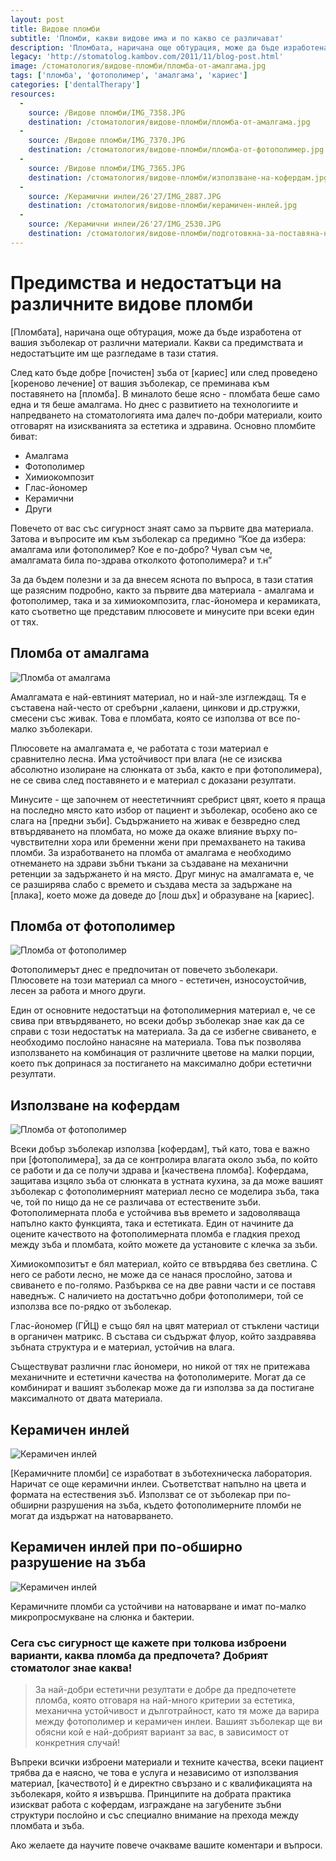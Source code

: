 ```yaml
---
layout: post
title: Видове пломби
subtitle: 'Пломби, какви видове има и по какво се различават'
description: 'Пломбата, наричана още обтурация, може да бъде изработена от вашия зъболекар от различни материали. Kакви са предимствата и недостатъците им?'
legacy: 'http://stomatolog.kambov.com/2011/11/blog-post.html'
image: /стоматология/видове-пломби/пломба-от-амалгама.jpg
tags: ['пломба', 'фотополимер', 'амалгама', 'кариес']
categories: ['dentalTherapy']
resources:
  -
    source: /Видове пломби/IMG_7358.JPG
    destination: /стоматология/видове-пломби/пломба-от-амалгама.jpg
  -
    source: /Видове пломби/IMG_7370.JPG
    destination: /стоматология/видове-пломби/пломба-от-фотополимер.jpg
  -
    source: /Видове пломби/IMG_7365.JPG
    destination: /стоматология/видове-пломби/използване-на-кофердам.jpg
  -
    source: /Керамични инлеи/26'27/IMG_2887.JPG
    destination: /стоматология/видове-пломби/керамичен-инлей.jpg
  -
    source: /Керамични инлеи/26'27/IMG_2530.JPG
    destination: /стоматология/видове-пломби/подготовкна-за-поставяна-на-инлей.jpg
---
```

# Предимства и недостатъци на различните видове пломби

[Пломбата], наричана още обтурация, може да бъде изработена от вашия зъболекар от различни материали. Kакви са предимствата и недостатъците им ще разгледаме в тази статия.

След като бъде добре [почистен] зъба от [кариес] или след проведено [кореново лечение] от вашия зъболекар, се преминава към поставянето на [пломба]. В миналото беше ясно - пломбата беше само една и тя беше амалгама. Но днес с развитието на технологиите и напредването на стоматологията има далеч по-добри материали, които отговарят на изискванията за естетика и здравина. Основно пломбите биват:

- Амалгама
- Фотополимер
- Химиокомпозит
- Глас-йономер
- Керамични
- Други

Повечето от вас със сигурност знаят само за първите два материала. Затова и въпросите им към зъболекар са предимно “Кое да избера: амалгама или фотополимер? Кое е по-добро? Чувал съм че, амалгамата била по-здрава отколкото фотополимера? и т.н”

За да бъдем полезни и за да внесем яснота по въпроса, в тази статия ще разясним подробно, както за първите два материала - амалгама и фотополимер, така и за химиокомпозита, глас-йономера и керамиката, като съответно ще представим плюсовете и минусите при всеки един от тях.

## Пломба от амалгама
![Пломба от амалгама](видове-пломби/пломба-от-амалгама.jpg)

Амалгамата е най-евтиният материал, но и най-зле изглеждащ. Тя е съставена най-често от сребърни ,калаени, цинкови и др.стружки, смесени със живак. Това е пломбата, която се използва от все по-малко зъболекари.

Плюсовете на амалгамата е, че работата с този материал е сравнително лесна. Има устойчивост при влага (не се изисква абсолютно изолиране на слюнката от зъба, както е при фотополимера), не се свива след поставянето и е материал с доказани резултати.

Минусите - ще започнем от неестетичният сребрист цвят, което я праща на последно място като избор от пациент и зъболекар, особено ако се слага на [предни зъби]. Съдържанието на живак е безвредно след втвърдяването на пломбата, но може да окаже влияние върху по-чувствителни хора или бременни жени при премахването на такива пломби. За изработването на пломба от амалгама е необходимо отнемането на здрави зъбни тъкани за създаване на механични ретенции за задържането ѝ на място. Друг минус на амалгамата е, че се разширява слабо с времето и създава места за задържане на [плака], което може да доведе до [лош дъх] и образуване на [кариес].

## Пломба от фотополимер
![Пломба от фотополимер](видове-пломби/пломба-от-фотополимер.jpg)

Фотополимерът днес е предпочитан от повечето зъболекари. Плюсовете на този материал са много - естетичен, износоустойчив, лесен за работа и много други.

Един от основните недостатъци на фотополимерния материал е, че се свива при втвърдяването, но всеки добър зъболекар знае как да се справи с този недостатък на материала. За да се избегне свиването, е необходимо послойно нанасяне на материала. Това пък позволява използването на комбинация от различните цветове на малки порции, което пък допринася за постигането на максимално добри естетични резултати.

## Използване на кофердам
![Пломба от фотополимер](видове-пломби/използване-на-кофердам.jpg)

Всеки добър зъболекар използва [кофердам], тъй като, това е важно при [фотополимера], за да се контролира влагата около зъба, по който се работи и да се получи здрава и [качествена пломба]. Кофердама, защитава изцяло зъба от слюнката в устната кухина, за да може вашият зъболекар с фотополимерният материал лесно се моделира зъба, така че, той по нищо да не се различава от естествените зъби. Фотополимерната плоба е устойчива във времето и задоволяваща напълно както функцията, така и естетиката. Един от начините да оцените качеството на фотополимерната пломба е гладкия преход между зъба и пломбата, който можете да установите с клечка за зъби.

Химиокомпозитът е бял материал, който се втвърдява без светлина. С него се работи лесно, не може да се нанася прослойно, затова и свиването е по-голямо. Разбърква се на две равни части и се поставя наведнъж. С наличието на достатъчно добри фотополимери, той се използва все по-рядко от зъболекар.

Глас-йономер (ГЙЦ) е също бял на цвят материал от стъклени частици в органичен матрикс. В състава си съдържат флуор, който заздравява зъбната структура и е материал, устойчив на влага.

Съществуват различни глас йономери, но никой от тях не притежава механичните и естетични качества на фотополимерите. Могат да се комбинират и вашият зъболекар може да ги използва за да постигане максималното от двата материала.

## Керамичен инлей
![Керамичен инлей](видове-пломби/керамичен-инлей.jpg)

[Керамичните пломби] се изработват в зъботехническа лаборатория. Наричат се още керамични инлеи. Съответстват напълно на цвета и формата на естествения зъб. Използват се от зъболекар при по-обширни разрушения на зъба, където фотополимерните пломби не могат да издържат на натоварването. 

## Керамичен инлей при по-обширно разрушение на зъба
![Керамичен инлей](видове-пломби/подготовкна-за-поставяна-на-инлей.jpg)

Керамичните пломби са устойчиви на натоварване и имат по-малко микропросмукване на слюнка и бактерии.

### Сега със сигурност ще кажете при толкова изброени варианти, каква пломба да предпочета? Добрият стоматолог знае каква! ####

> За най-добри естетични резултати е добре да предпочетете пломба, която отговаря на най-много критерии за естетика, механична устойчивост и дълготрайност, като тя може да варира между фотополимер и керамичен инлеи. Вашият зъболекар ще ви обясни кой е най-добрият вариант за вас, в зависимост от конкретния случай! 

Въпреки всички изброени материали и техните качества, всеки пациент трябва да е наясно, че това е услуга и независимо от използвания материал, [качеството] ѝ е директно свързано и с квалификацията на зъболекаря, който я извършва. Принципите на добрата практика изискват работа с кофердам, изграждане на загубените зъбни структури послойно и със специално внимание на прехода между пломбата и зъба.

Ако желаете да научите повече очакваме вашите коментари и въпроси.
